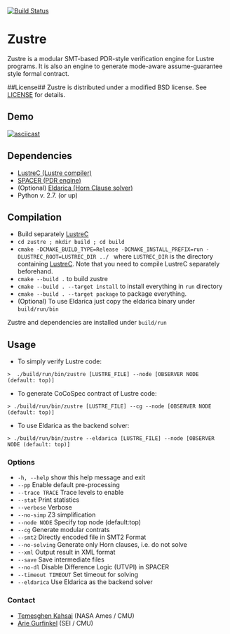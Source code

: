 [![Build Status](https://travis-ci.org/coco-team/zustre.svg)](https://travis-ci.org/coco-team/zustre)

# Zustre #

Zustre is a modular SMT-based PDR-style verification engine for Lustre programs. It is also an engine to generate mode-aware assume-guarantee style formal contract.

##License##
Zustre is distributed under a modified BSD license. See [LICENSE](LICENSE) for details.

## Demo ##
[![asciicast](https://asciinema.org/a/78zgw3okcem06qcdrp2n3g2yh.png)](https://asciinema.org/a/78zgw3okcem06qcdrp2n3g2yh)

## Dependencies ##

* [LustreC (Lustre compiler)](https://github.com/coco-team/lustrec)
* [SPACER (PDR engine)](http://spacer.bitbucket.org/)
* (Optional) [Eldarica (Horn Clause solver)](https://github.com/uuverifiers/eldarica)
* Python v. 2.7. (or up)


## Compilation ##

*  Build separately [LustreC](https://github.com/coco-team/lustrec)
* `cd zustre ; mkdir build ; cd build`
* `cmake -DCMAKE_BUILD_TYPE=Release -DCMAKE_INSTALL_PREFIX=run -DLUSTREC_ROOT=LUSTREC_DIR ../ ` where `LUSTREC_DIR` is the directory containing [LustreC](https://github.com/coco-team/lustrec). Note that you need to compile LustreC separately beforehand.
* `cmake --build .` to build zustre
* `cmake --build . --target install` to install everything in `run` directory
* `cmake --build . --target package` to package everything.
* (Optional) To use Eldarica just copy the eldarica binary under `build/run/bin`

Zustre and dependencies are installed under `build/run`


## Usage ##
* To simply verify Lustre code:
```
>  ./build/run/bin/zustre [LUSTRE_FILE] --node [OBSERVER NODE (default: top)]
```

* To generate CoCoSpec contract of Lustre code:
```
> ./build/run/bin/zustre [LUSTRE_FILE] --cg --node [OBSERVER NODE (default: top)]
```

* To use Eldarica as the backend solver:
```
> ./build/run/bin/zustre --eldarica [LUSTRE_FILE] --node [OBSERVER NODE (default: top)]
```

### Options ###
* `-h, --help`         show this help message and exit
* `--pp`               Enable default pre-processing
* `--trace TRACE`      Trace levels to enable
* `--stat`             Print statistics
* `--verbose`          Verbose
* `--no-simp`          Z3 simplification
* `--node NODE`        Specify top node (default:top)
* `--cg`               Generate modular contrats
* `--smt2`             Directly encoded file in SMT2 Format
* `--no-solving`       Generate only Horn clauses, i.e. do not solve
* `--xml`              Output result in XML format
* `--save`             Save intermediate files
* `--no-dl`            Disable Difference Logic (UTVPI) in SPACER
* `--timeout TIMEOUT`  Set timeout for solving
* `--eldarica`         Use Eldarica as the backend solver


### Contact ###
* [Temesghen Kahsai](www.lememta.info) (NASA Ames / CMU)
* [Arie Gurfinkel](http://arieg.bitbucket.org/) (SEI / CMU)
